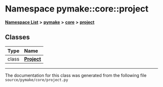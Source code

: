 
# Namespace pymake::core::project



[**Namespace List**](namespaces.md) **>** [**pymake**](namespacepymake.md) **>** [**core**](namespacepymake_1_1core.md) **>** [**project**](namespacepymake_1_1core_1_1project.md)















## Classes

| Type | Name |
| ---: | :--- |
| class | [**Project**](classpymake_1_1core_1_1project_1_1Project.md) <br> |














------------------------------
The documentation for this class was generated from the following file `source/pymake/core/project.py`